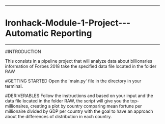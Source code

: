 ***
# Ironhack-Module-1-Project---Automatic Reporting
***

#INTRODUCTION

This consists in a pipeline project that will analyze data about billionaries information of Forbes 2018
take the specified data file located in the folder RAW


#GETTING STARTED
Open the 'main.py' file in the directory in your terminal.

#DERIVERABLES
Follow the instructions and based on your input and the data file located in the folder RAW, the script will give you the top-millionaires, creating a plot by country comparing mean fortune per millionaire divided by GDP per country  with the goal to have an approach about the differences of distribution in each country. 
